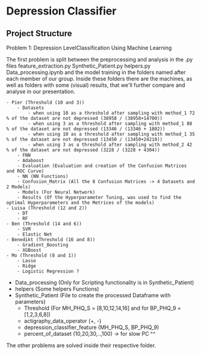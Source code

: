 # Depression Classifier

## Project Structure
Problem 1: Depression LevelClassification Using Machine Learning

The first problem is split between the preprocessing and analysis in the .py files feature_extraction.py Synthetic_Patient.py helpers.py Data_processing.ipynb and the model training in the folders named after each member of our group. Inside these folders there are the machines, as well as folders with some (visual) results, that we'll further compare and analyse in our presentation. 

    - Pier (Threshold (10 and 3))
        - Datasets
            - when using 10 as a threshold after sampling with method_1 72 % of the dataset are not depressed (38958 / (38958+14700))
            - when using 3 as a threshold after sampling with method_1 88 % of the dataset are not depressed (13346 / (13346 + 1802))
            - when using 10 as a threshold after sampling with method_1 35 % of the dataset are not depressed (13450 / (13450+24210))
            - when using 3 as a threshold after sampling with method_2 42 % of the dataset are not depressed (3228 / (3228 + 4304))
        - FNN
        - Adaboost
        - Evaluation (Evaluation and creation of the Confusion Matrices and ROC Curve)
        - NN (NN Functions)
        - Confusion_Matrix (All the 8 Confusion Matrices -> 4 Datasets and 2 Models)
        - Models (For Neural Network)
        - Results (Of the Hyperparameter Tuning, was used to find the optimal Hyperparameters and the Metrices of the models)       
    - Luisa (Threshold (12 and 2))
        - DT
        - RF
    - Ben (Threshold (14 and 6))
        - SVM
        - Elastic Net
    - Benedikt (Threshold (16 and 8))
        - Gradient_Boosting
        - XGBoost
    - Mo (Threshold (8 and 1))
        - Lasso
        - Ridge
        - Logistic Regression ?    
- Data_processing (Only for Scripting functionality is in Synthetic_Patient)
- helpers (Some helpers Functions)
- Synthetic_Patient (File to create the processed Dataframe with parameters)
    - Threshold (For MH_PHQ_S = [8,10,12,14,16] and for BP_PHQ_9 = [1,2,3,6,8])
    - actigraphy_data_operator (+, -)
    - depression_classifier_feature (MH_PHQ_S, BP_PHQ_9)
    - percent_of_dataset (10,20,30,..,100) -> for slow PC ^^

The other problems are solved inside their respective folder. 
